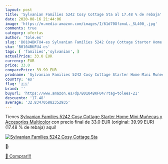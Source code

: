 ```yaml
---
layout: post
title: 'Sylvanian Families 5242 Cosy Cottage Sta al 17.48 % de rebaja'
date: 2020-08-16 21:44:06
image: 'https://m.media-amazon.com/images/I/61d70OfzmuL._SL400_.jpg'
comments: true
category: ofertas
author: 'tole.es'
slug: 'B0104BKFU4-es Sylvanian Families 5242 Cosy Cottage Starter Home Mini...'
sku: 'B0104BKFU4-es'
tags: [ 'families','sylvanian', ]
actualPrice: 33.0 EUR
currency: EUR
price: 33.0
comparePrice: 39.99 EUR
prodname: 'Sylvanian Families 5242 Cosy Cottage Starter Home Mini Muñecas y Accesorios  Multicolor'
country: 'es'
flag: '🇪🇸'
brand: ''
buyurl: 'https://www.amazon.es/dp/B0104BKFU4/?tag=tolees-21'
descuento: '17.48'
average: '32.834705882352935'
---
```


Tienes [Sylvanian Families 5242 Cosy Cottage Starter Home Mini Muñecas y Accesorios  Multicolor](https://www.amazon.es/dp/B0104BKFU4/?tag=tolees-21) con precio final de  33.0 EUR (original: 39.99 EUR) (17.48 %  de rebaja) aqui!

[![Sylvanian Families 5242 Cosy Cottage Sta](https://m.media-amazon.com/images/I/61d70OfzmuL._SL400_.jpg)](https://www.amazon.es/dp/B0104BKFU4/?tag=tolees-21)

🔎:


[🛒 Comprar!!!](https://www.amazon.es/dp/B0104BKFU4/?tag=tolees-21)
